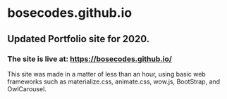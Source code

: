 # bosecodes.github.io
## Updated Portfolio site for 2020. 
### The site is live at: https://bosecodes.github.io/
This site was made in a matter of less than an hour, using basic web frameworks such as materialize.css, animate.css, wow.js, BootStrap, and OwlCarousel.
